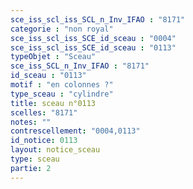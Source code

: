 ```yaml
---
sce_iss_scl_iss_SCL_n_Inv_IFAO : "8171"
categorie : "non royal"
sce_iss_scl_iss_SCE_id_sceau : "0004"
sce_iss_scl_iss_SCE_id_sceau : "0113"
typeObjet : "Sceau"
sce_iss_SCL_n_Inv_IFAO : "8171"
id_sceau : "0113"
motif : "en colonnes ?"
type_sceau : "cylindre"
title: sceau n°0113
scelles: "8171"
notes: ""
contrescellement: "0004,0113"
id_notice: 0113
layout: notice_sceau
type: sceau
partie: 2
---
```

